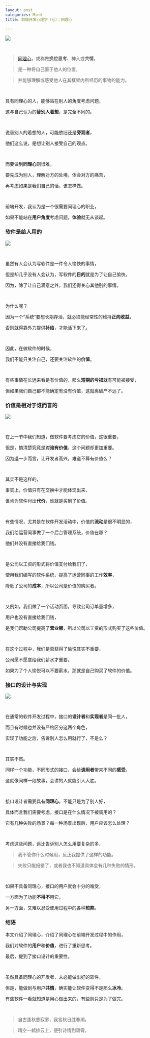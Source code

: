```yaml
---
layout: post
categories: Mind
title: 前端开发心理学（七）：同理心

---
```


![](https://upload-images.jianshu.io/upload_images/1023733-6b3b9b1c92b76c78.png?imageMogr2/auto-orient/strip%7CimageView2/2/w/1240)

<br/>

> [同理心](https://zh.wikipedia.org/zh/%E5%90%8C%E7%90%86%E5%BF%83)，或称做**换位思考**、神入或**共情**，

> 是一种将自己置于他人的位置，

> 并能够理解或感受他人在其框架内所经历的事物的能力。

<br/>

具有同理心的人，能够站在别人的角度考虑问题，

这与自己认为的**替别人着想**，是完全不同的。

<br/>

说替别人的着想的人，可能依旧还是**旁观者**，

他们这么说，是想让别人接受自己的观点。

<br/>

而要做到**同理心**则很难，

要先成为别人，理解对方的处境，体会对方的痛苦，

再考虑如果是我们自己的话，该怎样做。

<br/>

前端开发，我认为是一个很需要同理心的职业，

如果不能站在**用户角度**考虑问题，**体验**就无从谈起。

### 软件是给人用的

![](https://upload-images.jianshu.io/upload_images/1023733-906ffb0a2b4b0de2.png?imageMogr2/auto-orient/strip%7CimageView2/2/w/1240)

<br/>

虽然有人会认为写软件是一件令人愉快的事情，

但是却几乎没有人会认为，写软件的**目的**就是为了让自己愉快，

因为，除了让自己满意之外，我们还得关心其他别的事情。

<br/>

为什么呢？

因为一个“系统”要想长期存活，就必须能经常性的维持**正向收益**，

否则就得靠外力提供**补给**，才能活下来了。

<br/>

因此，在做软件的时候，

我们不能只关注自己，还要关注软件的**价值**。

<br/>

有些事情在长远来看是有价值的，那么**短期的亏损**就有可能被接受，

但如果我们自己都不能确定有没有价值，这就离破产不远了。

### 价值是相对于谁而言的

![](https://upload-images.jianshu.io/upload_images/1023733-080f5eee85ae828a.png?imageMogr2/auto-orient/strip%7CimageView2/2/w/1240)

<br/>

在上一节中我们知道，做软件要考虑它的价值，这很重要，

但是，搞清楚究竟是**对谁有价值**，这个问题却更加重要。

因为退一步而言，让开发者高兴，难道不算有价值么？

<br/>

其实不是这样的，

事实上，价值只有在交换中才能体现出来，

谁肯为软件付出**代价**，谁就是买到了价值。

<br/>

有些情况，尤其是在软件开发活动中，价值的**流动**是很不明显的，

我们给运营同事做了一个后台管理系统，价值在哪？

他们并没有直接给我们钱。

<br/>

是公司以工资的形式将价值支付给我们了，

使用我们编写的软件系统，提高了运营同事的工作**效率**，

降低了公司的**成本**，所以公司是价值的购买者。

<br/>

又例如，我们做了一个活动页面，导致公司订单量增多，

用户也没有直接给我们钱，

是我们帮助公司提高了**营业额**，所以公司以工资的形式购买了这些价值。

<br/>

在这个过程中，我们是否获得了愉悦其实不重要，

公司愿不愿意给我们薪水才重要，

如果为了个人愉悦可以不要薪水，那就是自己购买了软件的价值。

### 接口的设计与实现

![](https://upload-images.jianshu.io/upload_images/1023733-90c1b6e0a0c459ee.png?imageMogr2/auto-orient/strip%7CimageView2/2/w/1240)

<br/>

在通常的软件开发过程中，接口的**设计者**和**实现者**是同一批人，

而且有时候也并没有严格区分这两个角色，

实现了功能之后，告诉别人怎么用就行了，不是么？

<br/>

其实不然。

同样一个功能，不同形式的接口，会给**调用者**带来不同的**感受**，

这就像同样一段故事，会讲的人就能引人入胜。

<br/>

接口设计者需要具有**同理心**，不能只是为了别人好，

具体而言我们需要考虑，接口是在什么情况下被调用的？

它有几种失败的场景？每一种场景出现后，用户应该怎么处理？

<br/>

考虑这些问题，远比告诉别人怎么用要复杂的多，

> 我不管你什么时候用，反正我提供了这样的功能。

> 失败只能报错了，或者我也不知道具体会有几种失败的情形。

<br/>

如果不具备同理心，接口的用户就会十分的难受，

一方面为了功能**不得不**用它，

另一方面，又难以忍受使用过程中的各种**煎熬**。

### 结语

本文介绍了同理心，介绍了同理心在前端开发过程中的作用，

我们对软件的**用户**和**价值**，进行了重新思考。

最后，提到了接口设计的重要性。

<br/>

虽然具备同理心的开发者，未必能做出好的软件，

但是，能做到与用户**共情**，确实能让软件变得不是那么**冰冷**。

有些软件一看就知道是用心做出来的，有些则只是为了做完。

<br/>

> 自古逢秋悲寂寥，我言秋日胜春潮。

> 晴空一鹤排云上，便引诗情到碧霄。
